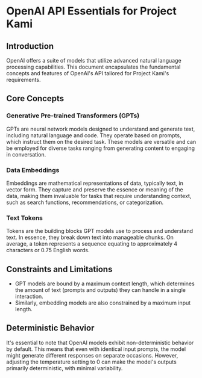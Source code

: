 # OpenAI API Essentials for Project Kami

## Introduction
OpenAI offers a suite of models that utilize advanced natural language processing capabilities. This document encapsulates the fundamental concepts and features of OpenAI's API tailored for Project Kami's requirements.

## Core Concepts

### Generative Pre-trained Transformers (GPTs)
GPTs are neural network models designed to understand and generate text, including natural language and code. They operate based on prompts, which instruct them on the desired task. These models are versatile and can be employed for diverse tasks ranging from generating content to engaging in conversation.

### Data Embeddings
Embeddings are mathematical representations of data, typically text, in vector form. They capture and preserve the essence or meaning of the data, making them invaluable for tasks that require understanding context, such as search functions, recommendations, or categorization.

### Text Tokens
Tokens are the building blocks GPT models use to process and understand text. In essence, they break down text into manageable chunks. On average, a token represents a sequence equating to approximately 4 characters or 0.75 English words.

## Constraints and Limitations
- GPT models are bound by a maximum context length, which determines the amount of text (prompts and outputs) they can handle in a single interaction.
- Similarly, embedding models are also constrained by a maximum input length.

## Deterministic Behavior
It's essential to note that OpenAI models exhibit non-deterministic behavior by default. This means that even with identical input prompts, the model might generate different responses on separate occasions. However, adjusting the temperature setting to 0 can make the model's outputs primarily deterministic, with minimal variability.
